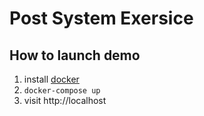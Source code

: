 # Post System Exersice
## How to launch demo
1. install [docker](https://www.docker.com/products/docker-desktop)
2. `docker-compose up`
3. visit http://localhost
